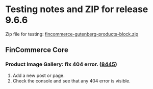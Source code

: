 # Testing notes and ZIP for release 9.6.6

Zip file for testing: [fincommerce-gutenberg-products-block.zip](https://github.com/dieselfox1/fincommerce-blocks/files/11003055/fincommerce-gutenberg-products-block.zip)


## FinCommerce Core

### Product Image Gallery: fix 404 error. ([8445](https://github.com/dieselfox1/fincommerce-blocks/pull/8445))

1. Add a new post or page.
2. Check the console and see that any 404 error is visible.
